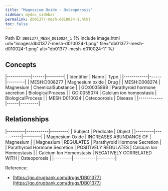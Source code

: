 ```yaml
---
title: "Magnesium Oxide - Osteoporosis"
sidebar: mydoc_sidebar
permalink: db01377-mesh-d010024-1.html
toc: false 
---
```



Path ID: `DB01377_MESH_D010024_1`
{% include image.html url="images/db01377-mesh-d010024-1.png" file="db01377-mesh-d010024-1.png" alt="db01377-mesh-d010024-1" %}

## Concepts

|------------|------|---------|
| Identifier | Name | Type    |
|------------|------|---------|
| MESH:D008277 | Magnesium oxide | Drug |
| MESH:D008274 | Magnesium | ChemicalSubstance |
| GO:0035898 | Parathyroid hormone secretion | BiologicalProcess |
| GO:0055074 | Calcium ion homeostasis | BiologicalProcess |
| MESH:D010024 | Osteoporosis | Disease |
|------------|------|---------|

## Relationships

|---------|-----------|---------|
| Subject | Predicate | Object  |
|---------|-----------|---------|
| Magnesium Oxide | INCREASES ABUNDANCE OF | Magnesium |
| Magnesium | REGULATES | Parathyroid Hormone Secretion |
| Parathyroid Hormone Secretion | POSITIVELY REGULATES | Calcium Ion Homeostasis |
| Calcium Ion Homeostasis | NEGATIVELY CORRELATED WITH | Osteoporosis |
|---------|-----------|---------|

Reference: 
  - [https://go.drugbank.com/drugs/DB01377](https://go.drugbank.com/drugs/DB01377)
